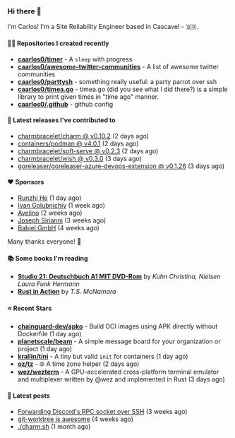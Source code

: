 ### Hi there 👋

I'm Carlos! I'm a Site Reliability Engineer based in Cascavel - 🇧🇷.

#### 👨‍💻 Repositories I created recently
- **[caarlos0/timer](https://github.com/caarlos0/timer)** - A `sleep` with progress
- **[caarlos0/awesome-twitter-communities](https://github.com/caarlos0/awesome-twitter-communities)** - A list of awesome twitter communities
- **[caarlos0/parttysh](https://github.com/caarlos0/parttysh)** - something really useful: a party parrot over ssh
- **[caarlos0/timea.go](https://github.com/caarlos0/timea.go)** - timea.go (did you see what I did there?) is a simple library to print given times in &#34;time ago&#34; manner.
- **[caarlos0/.github](https://github.com/caarlos0/.github)** - github config

#### 🚀 Latest releases I've contributed to


- [charmbracelet/charm @ v0.10.2](https://github.com/charmbracelet/charm/releases/tag/v0.10.2) (2 days ago)
- [containers/podman @ v4.0.1](https://github.com/containers/podman/releases/tag/v4.0.1) (2 days ago)
- [charmbracelet/soft-serve @ v0.2.3](https://github.com/charmbracelet/soft-serve/releases/tag/v0.2.3) (2 days ago)
- [charmbracelet/wish @ v0.3.0](https://github.com/charmbracelet/wish/releases/tag/v0.3.0) (3 days ago)
- [goreleaser/goreleaser-azure-devops-extension @ v0.1.26](https://github.com/goreleaser/goreleaser-azure-devops-extension/releases/tag/v0.1.26) (3 days ago)

#### ❤️ Sponsors
- [Runzhi He](https://github.com/12f23eddde) (1 day ago)
- [Ivan Golubnichiy](https://github.com/h1kkan) (1 week ago)
- [Avelino](https://github.com/avelino) (2 weeks ago)
- [Joseph Sirianni](https://github.com/jsirianni) (3 weeks ago)
- [Babiel GmbH](https://github.com/babiel) (4 weeks ago)

Many thanks everyone! 🙏

#### 📚 Some books I'm reading
- **[Studio 21: Deutschbuch A1 MIT DVD-Rom](https://www.goodreads.com/book/show/25495148-studio-21)** by _Kuhn Christina, Nielsen Laura Funk Hermann_
- **[Rust in Action](https://www.goodreads.com/book/show/45731908-rust-in-action)** by _T.S. McNamara_

#### ⭐ Recent Stars


- **[chainguard-dev/apko](https://github.com/chainguard-dev/apko)** - Build OCI images using APK directly without Dockerfile (1 day ago)
- **[planetscale/beam](https://github.com/planetscale/beam)** - A simple message board for your organization or project (1 day ago)
- **[krallin/tini](https://github.com/krallin/tini)** - A tiny but valid `init` for containers (1 day ago)
- **[oz/tz](https://github.com/oz/tz)** - 🌐 A time zone helper (2 days ago)
- **[wez/wezterm](https://github.com/wez/wezterm)** - A GPU-accelerated cross-platform terminal emulator and multiplexer written by @wez and implemented in Rust (3 days ago)

#### 📄 Latest posts
- [Forwarding Discord&#39;s RPC socket over SSH](https://carlosbecker.com/posts/discord-rpc-ssh/) (3 weeks ago)
- [git-worktree is awesome](https://carlosbecker.com/posts/git-worktrees/) (4 weeks ago)
- [./charm.sh](https://carlosbecker.com/posts/charm/) (1 month ago)
